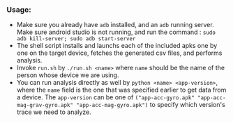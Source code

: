 ### Usage:

- Make sure you already have `adb` installed, and an `adb` running server. Make sure android studio is not running, and run the command : `sudo adb kill-server; sudo adb start-server`
- The shell script installs and launchs each of the included apks one by one on the target device, fetches the generated csv files, and performs analysis.
- Invoke `run.sh` by `./run.sh <name>` where `name` should be the name of the person whose device we are using.
- You can run analysis directly as well by `python <name> <app-version>`, where the `name` field is the one that was specified earlier to get data from a device. The `app-version` can be one of `("app-acc-gyro.apk" "app-acc-mag-grav-gyro.apk" "app-acc-mag-gyro.apk")` to specify which version's trace we need to analyze.